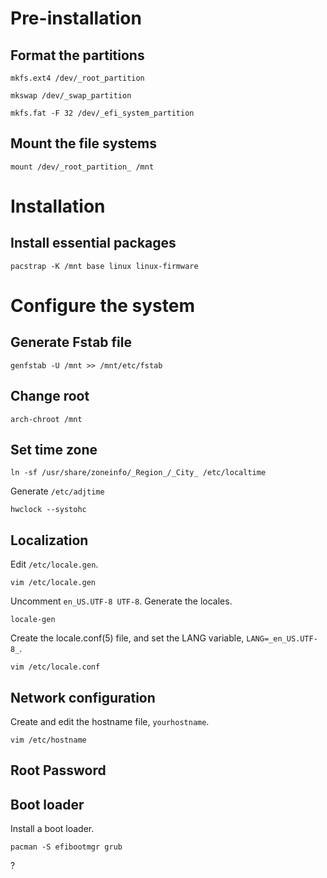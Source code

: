 # Pre-installation
## Format the partitions
```
mkfs.ext4 /dev/_root_partition
```
```
mkswap /dev/_swap_partition
```
```
mkfs.fat -F 32 /dev/_efi_system_partition
```
## Mount the file systems
```
mount /dev/_root_partition_ /mnt
```
# Installation
## Install essential packages
```
pacstrap -K /mnt base linux linux-firmware
```
# Configure the system
## Generate Fstab file
```
genfstab -U /mnt >> /mnt/etc/fstab
```
## Change root
```
arch-chroot /mnt
```
## Set time zone
```
ln -sf /usr/share/zoneinfo/_Region_/_City_ /etc/localtime
```
Generate `/etc/adjtime`
```
hwclock --systohc
```
## Localization
Edit `/etc/locale.gen`.
```
vim /etc/locale.gen
```
Uncomment `en_US.UTF-8 UTF-8`.
Generate the locales.
```
locale-gen
```
Create the locale.conf(5) file, and set the LANG variable, `LANG=_en_US.UTF-8_`.
```
vim /etc/locale.conf
```
## Network configuration
Create and edit the hostname file, `yourhostname`.
```
vim /etc/hostname
```
## Root Password
## Boot loader
Install a boot loader.
```
pacman -S efibootmgr grub
```
?
